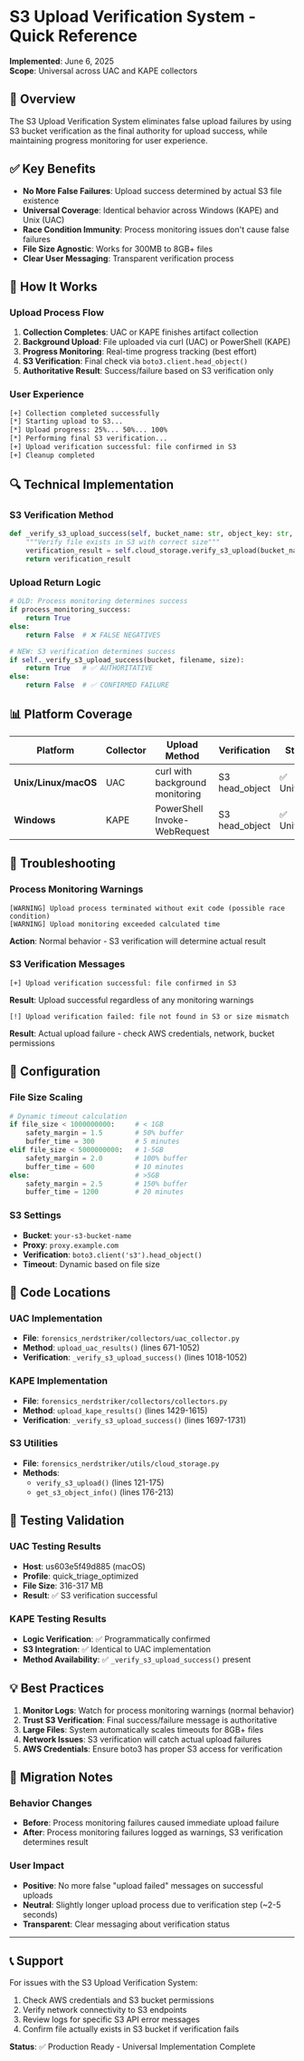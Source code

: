 # S3 Upload Verification System - Quick Reference
**Implemented**: June 6, 2025  
**Scope**: Universal across UAC and KAPE collectors  

## 🎯 **Overview**
The S3 Upload Verification System eliminates false upload failures by using S3 bucket verification as the final authority for upload success, while maintaining progress monitoring for user experience.

## ✅ **Key Benefits**
- **No More False Failures**: Upload success determined by actual S3 file existence
- **Universal Coverage**: Identical behavior across Windows (KAPE) and Unix (UAC)
- **Race Condition Immunity**: Process monitoring issues don't cause false failures
- **File Size Agnostic**: Works for 300MB to 8GB+ files
- **Clear User Messaging**: Transparent verification process

## 🔧 **How It Works**

### **Upload Process Flow**
1. **Collection Completes**: UAC or KAPE finishes artifact collection
2. **Background Upload**: File uploaded via curl (UAC) or PowerShell (KAPE)
3. **Progress Monitoring**: Real-time progress tracking (best effort)
4. **S3 Verification**: Final check via `boto3.client.head_object()`
5. **Authoritative Result**: Success/failure based on S3 verification only

### **User Experience**
```bash
[+] Collection completed successfully
[*] Starting upload to S3...
[*] Upload progress: 25%... 50%... 100%
[*] Performing final S3 verification...
[+] Upload verification successful: file confirmed in S3
[+] Cleanup completed
```

## 🔍 **Technical Implementation**

### **S3 Verification Method**
```python
def _verify_s3_upload_success(self, bucket_name: str, object_key: str, expected_size: int) -> bool:
    """Verify file exists in S3 with correct size"""
    verification_result = self.cloud_storage.verify_s3_upload(bucket_name, object_key, expected_size)
    return verification_result
```

### **Upload Return Logic**
```python
# OLD: Process monitoring determines success
if process_monitoring_success:
    return True
else:
    return False  # ❌ FALSE NEGATIVES

# NEW: S3 verification determines success  
if self._verify_s3_upload_success(bucket, filename, size):
    return True   # ✅ AUTHORITATIVE
else:
    return False  # ✅ CONFIRMED FAILURE
```

## 📊 **Platform Coverage**

| Platform | Collector | Upload Method | Verification | Status |
|----------|-----------|---------------|--------------|---------|
| **Unix/Linux/macOS** | UAC | curl with background monitoring | S3 head_object | ✅ Universal |
| **Windows** | KAPE | PowerShell Invoke-WebRequest | S3 head_object | ✅ Universal |

## 🚨 **Troubleshooting**

### **Process Monitoring Warnings**
```
[WARNING] Upload process terminated without exit code (possible race condition)
[WARNING] Upload monitoring exceeded calculated time
```
**Action**: Normal behavior - S3 verification will determine actual result

### **S3 Verification Messages**
```
[+] Upload verification successful: file confirmed in S3
```
**Result**: Upload successful regardless of any monitoring warnings

```
[!] Upload verification failed: file not found in S3 or size mismatch
```
**Result**: Actual upload failure - check AWS credentials, network, bucket permissions

## 🔧 **Configuration**

### **File Size Scaling**
```python
# Dynamic timeout calculation
if file_size < 1000000000:     # < 1GB
    safety_margin = 1.5        # 50% buffer
    buffer_time = 300          # 5 minutes
elif file_size < 5000000000:   # 1-5GB  
    safety_margin = 2.0        # 100% buffer
    buffer_time = 600          # 10 minutes
else:                          # >5GB
    safety_margin = 2.5        # 150% buffer
    buffer_time = 1200         # 20 minutes
```

### **S3 Settings**
- **Bucket**: `your-s3-bucket-name`
- **Proxy**: `proxy.example.com`
- **Verification**: `boto3.client('s3').head_object()`
- **Timeout**: Dynamic based on file size

## 📁 **Code Locations**

### **UAC Implementation**
- **File**: `forensics_nerdstriker/collectors/uac_collector.py`
- **Method**: `upload_uac_results()` (lines 671-1052)
- **Verification**: `_verify_s3_upload_success()` (lines 1018-1052)

### **KAPE Implementation**  
- **File**: `forensics_nerdstriker/collectors/collectors.py`
- **Method**: `upload_kape_results()` (lines 1429-1615)
- **Verification**: `_verify_s3_upload_success()` (lines 1697-1731)

### **S3 Utilities**
- **File**: `forensics_nerdstriker/utils/cloud_storage.py`
- **Methods**: 
  - `verify_s3_upload()` (lines 121-175)
  - `get_s3_object_info()` (lines 176-213)

## 🧪 **Testing Validation**

### **UAC Testing Results**
- **Host**: us603e5f49d885 (macOS)
- **Profile**: quick_triage_optimized  
- **File Size**: 316-317 MB
- **Result**: ✅ S3 verification successful

### **KAPE Testing Results**
- **Logic Verification**: ✅ Programmatically confirmed
- **S3 Integration**: ✅ Identical to UAC implementation
- **Method Availability**: ✅ `_verify_s3_upload_success()` present

## 💡 **Best Practices**

1. **Monitor Logs**: Watch for process monitoring warnings (normal behavior)
2. **Trust S3 Verification**: Final success/failure message is authoritative
3. **Large Files**: System automatically scales timeouts for 8GB+ files
4. **Network Issues**: S3 verification will catch actual upload failures
5. **AWS Credentials**: Ensure boto3 has proper S3 access for verification

## 🔄 **Migration Notes**

### **Behavior Changes**
- **Before**: Process monitoring failures caused immediate upload failure
- **After**: Process monitoring failures logged as warnings, S3 verification determines result

### **User Impact**
- **Positive**: No more false "upload failed" messages on successful uploads
- **Neutral**: Slightly longer upload process due to verification step (~2-5 seconds)
- **Transparent**: Clear messaging about verification status

---

## 📞 **Support**

For issues with the S3 Upload Verification System:
1. Check AWS credentials and S3 bucket permissions
2. Verify network connectivity to S3 endpoints
3. Review logs for specific S3 API error messages
4. Confirm file actually exists in S3 bucket if verification fails

**Status**: ✅ Production Ready - Universal Implementation Complete